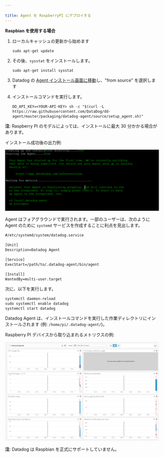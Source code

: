 ```yaml
---

title: Agent を RaspberryPI にデプロイする
---
```


**Raspbian を使用する場合**

1. ローカルキャッシュの更新から始めます

    ```shell
    sudo apt-get update
    ```

2. その後、`sysstat` をインストールします。

    ```text
    sudo apt-get install sysstat
    ```

3. Datadog の [Agent インストール画面に移動][1]し、"from source" を選択します
4. インストールコマンドを実行します。

    ```shell
    DD_API_KEY=<YOUR-API-KEY> sh -c "$(curl -L https://raw.githubusercontent.com/DataDog/dd-agent/master/packaging/datadog-agent/source/setup_agent.sh)"
    ```

**注**: Raspberry PI のモデルによっては、インストールに最大 30 分かかる場合があります。

インストール成功後の出力例:

![RaspberryPI のインストール](https://raw.githubusercontent.com/DataDog/documentation/master/static/images/developers/faq/rasberypi_install.png)

Agent はフォアグラウンドで実行されます。一部のユーザーは、次のように Agent のために `systemd` サービスを作成することに利点を見出します。

```text
#/etc/systemd/system/datadog.service

[Unit]
Description=Datadog Agent

[Service]
ExecStart=/path/to/.datadog-agent/bin/agent

[Install]
WantedBy=multi-user.target
```

次に、以下を実行します。

```shell
systemctl daemon-reload
sudo systemctl enable datadog
systemctl start datadog
```

Datadog Agent は、インストールコマンドを実行した作業ディレクトリにインストールされます (例: `/home/pi/.datadog-agent/`)。

Raspberry PI デバイスから取り込まれるメトリクスの例:

![RaspberryPI ダッシュボード](https://raw.githubusercontent.com/DataDog/documentation/master/static/images/developers/faq/rasberry_dashboard.png)

**注**: Datadog は Raspbian を正式にサポートしていません。

[1]: https://app.datadoghq.com/account/settings/agent/latest?platform=source
